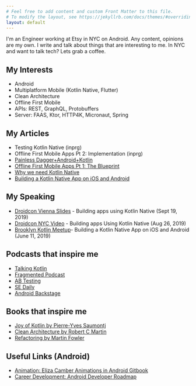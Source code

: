 ```yaml
---
# Feel free to add content and custom Front Matter to this file.
# To modify the layout, see https://jekyllrb.com/docs/themes/#overriding-theme-defaults
layout: default
---
```


I'm an Engineer working at Etsy in NYC on Android. Any content, opinions are my own. I write and talk about things that are interesting to me.
In NYC and want to talk tech? Lets grab a coffee.

## My Interests
- Android
- Multiplatform Mobile (Kotlin Native, Flutter)
- Clean Architecture
- Offline First Mobile
- APIs: REST, GraphQL, Protobuffers
- Server: FAAS, Ktor, HTTP4K,  Micronaut, Spring

## My Articles
- Testing Kotlin Native (inprg)
- Offline First Mobile Apps Pt 2: Implementation (inprg)
- [Painless Dagger+Android+Kotlin](https://medium.com/@jeremyrempel/painless-dagger-android-kotlin-2c3767a24508)
- [Offline First Mobile Apps Pt 1: The Blueprint](https://medium.com/android-things/offline-first-applications-pt-1-the-blueprint-9f518aa374dd)
- [Why we need Kotlin Native](https://medium.com/android-things/why-we-need-kotlin-native-adacc03e988c)
- [Building a Kotlin Native App on iOS and Android](https://medium.com/android-things/building-a-kotlin-native-on-ios-android-6a6db9df5bef)

## My Speaking
- [Droidcon Vienna Slides](https://speakerdeck.com/jeremyrempel/building-apps-using-kotlin-native-droidcon-vienna-2019) - Building apps using Kotlin Native (Sept 19, 2019)
- [Droidcon NYC Video](https://www.droidcon.com/media-detail?video=362610043) - Building apps Using Kotlin Native (Aug 26, 2019)
- [Brooklyn Kotlin Meetup](https://www.meetup.com/Brooklyn-Kotlin/events/261514280/)- Building a Kotlin Native App on iOS and Android (June 11, 2019)

## Podcasts that inspire me
- [Talking Kotlin](http://talkingkotlin.com/)
- [Fragmented Podcast](https://fragmentedpodcast.com/)
- [AB Testing](https://www.angryweasel.com/ABTesting/)
- [SE Daily](https://softwareengineeringdaily.com/)
- [Android Backstage](http://androidbackstage.blogspot.com/)

## Books that inspire me
- [Joy of Kotlin by Pierre-Yves Saumontj](https://www.manning.com/books/the-joy-of-kotlin)
- [Clean Architecture by Robert C Martin](https://www.amazon.com/Clean-Architecture-Craftsmans-Software-Structure/dp/0134494164)
- [Refactoring by Martin Fowler](https://martinfowler.com/books/refactoring.html)

## Useful Links (Android)

- [Animation: Eliza Camber Animations in Android Gitbook](https://elizacamber.gitbook.io/animations-2018/)
- [Career Development: Android Developer Roadmap](https://github.com/mobile-roadmap/android-developer-roadmap/blob/master/README.md)

